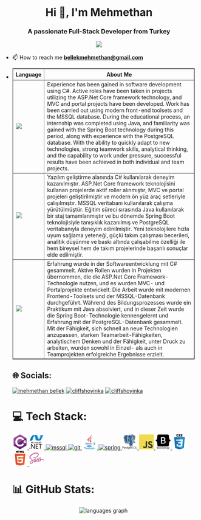 <h1 align="center">Hi 👋, I'm Mehmethan</h1>
<h3 align="center">A passionate Full-Stack Developer from Turkey</h3>

<div align="center">
  <img height="300" src="https://media3.giphy.com/media/wf4HoLAYT39FrbD7Gh/giphy.gif?cid=6c09b952q3ifcyoj1qev5bg63qn4e7hq2pjwpb0w8j5f78kd&ep=v1_internal_gif_by_id&rid=giphy.gif&ct=g"  />
</div>

- 📫 How to reach me **bellekmehmethan@gmail.com**
<style>
    th {
        text-align: center;
        vertical-align: middle;
    }
</style>
- <table border="1">
    <thead>
        <tr style="height: 30px;">
            <th>Language</th>
            <th>About Me</th>
        </tr>
    </thead>
    <tbody>
        <tr>
            <td> <img src="https://upload.wikimedia.org/wikipedia/en/thumb/a/ae/Flag_of_the_United_Kingdom.svg/640px-Flag_of_the_United_Kingdom.svg.png"></td>
            <td>Experience has been gained in software development using C#. Active roles have been taken in projects utilizing the ASP.Net Core framework technology, and MVC and portal projects have been developed. Work has been carried out using modern front-end toolsets and the MSSQL database. During the educational process, an internship was completed using Java, and familiarity was gained with the Spring Boot technology during this period, along with experience with the PostgreSQL database. With the ability to quickly adapt to new technologies, strong teamwork skills, analytical thinking, and the capability to work under pressure, successful results have been achieved in both individual and team projects.
</td>
        </tr>
        <tr>
            <td><img src="https://upload.wikimedia.org/wikipedia/commons/thumb/b/b4/Flag_of_Turkey.svg/800px-Flag_of_Turkey.svg.png"></td>
            <td>Yazılım geliştirme alanında C# kullanılarak deneyim kazanılmıştır. ASP.Net Core framework teknolojisini kullanan projelerde aktif roller alınmıştır, MVC ve portal projeleri geliştirilmiştir ve modern ön yüz araç setleriyle çalışılmıştır. MSSQL veritabanı kullanılarak çalışma yürütülmüştür. Eğitim süreci sırasında Java kullanılarak bir staj tamamlanmıştır ve bu dönemde Spring Boot teknolojisiyle tanışıklık kazanılmış ve PostgreSQL veritabanıyla deneyim edinilmiştir. Yeni teknolojilere hızla uyum sağlama yeteneği, güçlü takım çalışması becerileri, analitik düşünme ve baskı altında çalışabilme özelliği ile hem bireysel hem de takım projelerinde başarılı sonuçlar elde edilmiştir.</td>
        </tr>
        <tr>
            <td><img src="https://upload.wikimedia.org/wikipedia/en/thumb/b/ba/Flag_of_Germany.svg/1200px-Flag_of_Germany.svg.png"></td>
            <td>Erfahrung wurde in der Softwareentwicklung mit C# gesammelt. Aktive Rollen wurden in Projekten übernommen, die die ASP.Net Core Framework-Technologie nutzen, und es wurden MVC- und Portalprojekte entwickelt. Die Arbeit wurde mit modernen Frontend-Toolsets und der MSSQL-Datenbank durchgeführt. Während des Bildungsprozesses wurde ein Praktikum mit Java absolviert, und in dieser Zeit wurde die Spring Boot-Technologie kennengelernt und Erfahrung mit der PostgreSQL-Datenbank gesammelt. Mit der Fähigkeit, sich schnell an neue Technologien anzupassen, starken Teamarbeit-Fähigkeiten, analytischem Denken und der Fähigkeit, unter Druck zu arbeiten, wurden sowohl in Einzel- als auch in Teamprojekten erfolgreiche Ergebnisse erzielt.
</td>
        </tr>
    </tbody>
</table>

## 🌐 Socials:
<p align="left">
<a href="https://linkedin.com/in/cliff-shoyinka" target="blank"><img align="center" src="https://raw.githubusercontent.com/rahuldkjain/github-profile-readme-generator/master/src/images/icons/Social/linked-in-alt.svg" alt="mehmethan bellek" height="30" width="40" /></a>
<a href="https://instagram.com/cliffshoyinka" target="blank"><img align="center" src="https://raw.githubusercontent.com/rahuldkjain/github-profile-readme-generator/master/src/images/icons/Social/instagram.svg" alt="cliffshoyinka" height="30" width="40" /></a>
<a href="https://www.behance.net/cliffshoyinka" target="blank"><img align="center" src="https://raw.githubusercontent.com/rahuldkjain/github-profile-readme-generator/master/src/images/icons/Social/behance.svg" alt="cliffshoyinka" height="30" width="40" /></a>
</p>

# 💻 Tech Stack:
<p align="left"> 
  <a href="https://www.w3schools.com/cs/" target="_blank" rel="noreferrer"> <img src="https://raw.githubusercontent.com/devicons/devicon/master/icons/csharp/csharp-original.svg" alt="csharp" width="40" height="40"/> </a>
  <a href="https://dotnet.microsoft.com/" target="_blank" rel="noreferrer"> <img src="https://raw.githubusercontent.com/devicons/devicon/master/icons/dot-net/dot-net-original-wordmark.svg" alt="dotnet" width="40" height="40"/> </a> 
  <a href="https://www.microsoft.com/en-us/sql-server" target="_blank" rel="noreferrer"> <img src="https://www.svgrepo.com/show/303229/microsoft-sql-server-logo.svg" alt="mssql" width="40" height="40"/> </a> 
  <a href="https://git-scm.com/" target="_blank" rel="noreferrer"> <img src="https://www.vectorlogo.zone/logos/git-scm/git-scm-icon.svg" alt="git" width="40" height="40"/> </a> 
  <a href="https://www.java.com" target="_blank" rel="noreferrer"> <img src="https://raw.githubusercontent.com/devicons/devicon/master/icons/java/java-original.svg" alt="java" width="40" height="40"/> </a> 
  <a href="https://spring.io/" target="_blank" rel="noreferrer"> <img src="https://www.vectorlogo.zone/logos/springio/springio-icon.svg" alt="spring" width="40" height="40"/> </a>
  <a href="https://www.postgresql.org" target="_blank" rel="noreferrer"> <img src="https://raw.githubusercontent.com/devicons/devicon/master/icons/postgresql/postgresql-original-wordmark.svg" alt="postgresql" width="40" height="40"/> </a> 
  <a href="https://developer.mozilla.org/en-US/docs/Web/JavaScript" target="_blank" rel="noreferrer"> <img src="https://raw.githubusercontent.com/devicons/devicon/master/icons/javascript/javascript-original.svg" alt="javascript" width="40" height="40"/> </a> 
  <a href="https://getbootstrap.com" target="_blank" rel="noreferrer"> <img src="https://raw.githubusercontent.com/devicons/devicon/master/icons/bootstrap/bootstrap-plain-wordmark.svg" alt="bootstrap" width="40" height="40"/> </a>
  <a href="https://www.w3schools.com/css/" target="_blank" rel="noreferrer"> <img src="https://raw.githubusercontent.com/devicons/devicon/master/icons/css3/css3-original-wordmark.svg" alt="css3" width="40" height="40"/> </a> 
  <a href="https://www.w3.org/html/" target="_blank" rel="noreferrer"> <img src="https://raw.githubusercontent.com/devicons/devicon/master/icons/html5/html5-original-wordmark.svg" alt="html5" width="40" height="40"/> </a> 
  <a href="https://sass-lang.com" target="_blank" rel="noreferrer"> <img src="https://raw.githubusercontent.com/devicons/devicon/master/icons/sass/sass-original.svg" alt="sass" width="40" height="40"/> </a> 
   </p>

   

###


# 📊 GitHub Stats:
<div align="center">
  <img src="https://github-readme-stats.vercel.app/api/top-langs?username=CliffShoyinka&locale=en&hide_title=false&layout=compact&card_width=320&langs_count=5&theme=dracula&hide_border=false&order=2" height="300" alt="languages graph"  />
</div>










